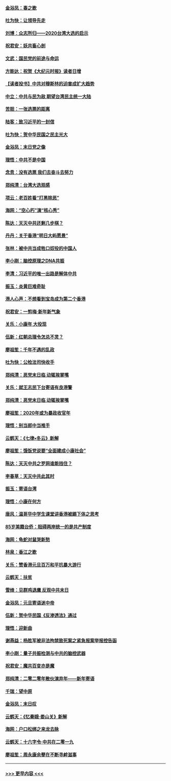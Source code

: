 #### [金浴凤：春之歌](../pages/nsc993/n11797687.md?t=01162111) 
#### [吐为快：让领导先走](../pages/nsc993/n11797512.md?t=01162111) 
#### [刘博：众志所归——2020台湾大选的启示](../pages/nsc993/n11796878.md?t=01162111) 
#### [祝君安：妖共畜心剖](../pages/nsc993/n11794273.md?t=01162111) 
#### [文武：国民党的前途与命运](../pages/nsc993/n11794198.md?t=01162111) 
#### [方能达：祝贺《大纪元时报》读者日增](../pages/nsc993/n11793807.md?t=01162111) 
#### [【读者投书】中共对穆斯林的迫害成扩大趋势](../pages/nsc993/n11791371.md?t=01162111) 
#### [中立：中共与民为敌 期望台湾民主统一大陆](../pages/nsc993/n11790392.md?t=01162111) 
#### [苦胆：一张选票的距离](../pages/nsc993/n11788914.md?t=01162111) 
#### [陆客：致习近平的一封信](../pages/nsc993/n11788867.md?t=01162111) 
#### [吐为快：贺中华民国之民主光大](../pages/nsc993/n11788618.md?t=01162111) 
#### [金浴凤：末日党之像](../pages/nsc993/n11787475.md?t=01162111) 
#### [理悟：中共不是中国](../pages/nsc993/n11787463.md?t=01162111) 
#### [念贲：没有选票  我们去奋斗去努力](../pages/nsc993/n11787398.md?t=01162111) 
#### [郑纯清：台湾大选观感](../pages/nsc993/n11786210.md?t=01162111) 
#### [项云：老百姓看“打黑除恶”](../pages/nsc993/n11785398.md?t=01162111) 
#### [海网：“空心朽”演“核心秀”](../pages/nsc993/n11783874.md?t=01162111) 
#### [陈达：天灭中共还剩几步棋？](../pages/nsc993/n11783719.md?t=01162111) 
#### [丹丹：关于香港“明日大屿愿景”](../pages/nsc993/n11783273.md?t=01162111) 
#### [张林：被中共当成牲口奴役的中国人](../pages/nsc993/n11782397.md?t=01162111) 
#### [李小刚：脑控原理之DNA共振](../pages/nsc993/n11780962.md?t=01162111) 
#### [李清：习近平的唯一出路是解体中共](../pages/nsc993/n11780866.md?t=01162111) 
#### [振玉：炎黄巨难奇耻](../pages/nsc993/n11779632.md?t=01162111) 
#### [港人心声：不想看到宝岛成为第二个香港](../pages/nsc993/n11778817.md?t=01162111) 
#### [祝君安：一剪梅‧新年新气象](../pages/nsc993/n11776340.md?t=01162111) 
#### [关乐：小康年 大役现](../pages/nsc993/n11774213.md?t=01162111) 
#### [伍新：红朝总理令怎总不灵？](../pages/nsc993/n11770813.md?t=01162111) 
#### [廖祖笙：千年不遇的乱政](../pages/nsc993/n11770373.md?t=01162111) 
#### [吐为快：公检法司快收手](../pages/nsc993/n11770359.md?t=01162111) 
#### [郑纯清：恶党末日临 动辄挨掌嘴](../pages/nsc993/n11769912.md?t=01162111) 
#### [关乐：就王志民下台寄语有良港警](../pages/nsc993/n11769903.md?t=01162111) 
#### [郑纯清：恶党末日临 动辄挨掌嘴](../pages/nsc993/n11769356.md?t=01162111) 
#### [廖祖笙：2020年或为暴政收官年](../pages/nsc993/n11768216.md?t=01162111) 
#### [理悟：别当郎中当推手](../pages/nsc993/n11768243.md?t=01162111) 
#### [云鹤天：《七律▪冬云》新解](../pages/nsc993/n11768204.md?t=01162111) 
#### [廖祖笙：饿饭党说要“全面建成小康社会”](../pages/nsc993/n11767482.md?t=01162111) 
#### [陈达：天灭中共之罗网谁能挡住？](../pages/nsc993/n11767465.md?t=01162111) 
#### [李春草：天灭中共此其时](../pages/nsc993/n11767452.md?t=01162111) 
#### [振玉：寄语台湾](../pages/nsc993/n11767432.md?t=01162111) 
#### [理悟：小康在何方](../pages/nsc993/n11767394.md?t=01162111) 
#### [唐风：温哥华中学生课堂讲香港被踢下体之思考](../pages/nsc993/n11766848.md?t=01162111) 
#### [85岁美籍台侨：阻碍两岸统一的是共产制度](../pages/nsc993/n11765043.md?t=01162111) 
#### [海网：龟蛇对鼠哭新愁](../pages/nsc993/n11764895.md?t=01162111) 
#### [林泉：香江之歌](../pages/nsc993/n11764415.md?t=01162111) 
#### [关乐：赞香港元旦百万和平抗暴大游行](../pages/nsc993/n11764382.md?t=01162111) 
#### [云鹤天：扶贫](../pages/nsc993/n11764245.md?t=01162111) 
#### [雪绮：见群鸡退鹰  反观中共末日](../pages/nsc993/n11762112.md?t=01162111) 
#### [金浴凤：元旦寄语迷中帝](../pages/nsc993/n11761788.md?t=01162111) 
#### [伍新：贺中华民国《反渗透法》通过](../pages/nsc993/n11761994.md?t=01162111) 
#### [理悟：迎新曲](../pages/nsc993/n11761152.md?t=01162111) 
#### [谢燕益：杨胜军被非法拘禁致死案之紧急报案举报控告函](../pages/nsc993/n11756134.md?t=01162111) 
#### [李小刚：量子共振检测与中共的脑控武器](../pages/nsc993/n11754518.md?t=01162111) 
#### [祝君安：魔共百变亦是魔](../pages/nsc993/n11754469.md?t=01162111) 
#### [郑纯清：二零二零年散伙演弃年——新年寄语](../pages/nsc993/n11754195.md?t=01162111) 
#### [千瑞：望中原](../pages/nsc993/n11754159.md?t=01162111) 
#### [金浴凤：末日叹](../pages/nsc993/n11752359.md?t=01162111) 
#### [云鹤天：《忆秦娥‧娄山关》新解](../pages/nsc993/n11752348.md?t=01162111) 
#### [海网：户口松绑之来龙去脉](../pages/nsc993/n11752328.md?t=01162111) 
#### [云鹤天：十六字令‧中共在二零一九](../pages/nsc993/n11752305.md?t=01162111) 
#### [廖祖笙：周永康余孽在不断寻衅滋事](../pages/nsc993/n11751013.md?t=01162111) 

----
#### [ >>> 更早内容 <<< ](../indexes/nsc993-earlier.md)
